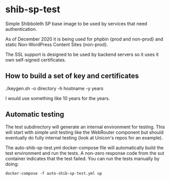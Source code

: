 # shib-sp-test


Simple Shibboleth SP base image to be used by services that need authentication.

As of December 2020 it is being used for phpbin {prod and non-prod} and static Non-WordPress Content Sites {non-prod}.

The SSL support is designed to be used by backend servers so it uses it own self-signed certificates.

## How to build a set of key and certificates

./keygen.sh -o directory -h hostname -y years

I would use something like 10 years for the years.

## Automatic testing

The test subdirectory will generate an internal environment for testing.  This will start with simple
unit testing like the WebRouter component but should eventually do fully internal testing (look at 
Unicon's repos for an example).

The auto-shib-sp-test.yml docker-compose file will automatically build the test environment and run the tests.
A non-zero response code from the sut container indicates that the test failed.  You can run the tests 
manually by doing:

```
docker-compose -f auto-shib-sp-test.yml up 
```

